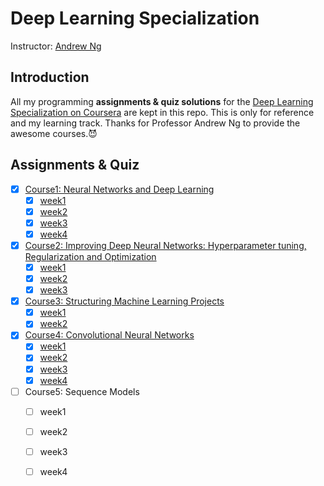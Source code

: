 # Deep Learning Specialization
Instructor: [Andrew Ng](http://www.andrewng.org/)

## Introduction

All my programming **assignments & quiz solutions** for the [Deep Learning Specialization on Coursera](https://www.coursera.org/specializations/deep-learning) are kept in this repo. This is only for reference and my learning track. Thanks for Professor Andrew Ng to provide the awesome courses.:smiling_imp:

## Assignments & Quiz

- [x] [Course1: Neural Networks and Deep Learning](https://github.com/zyunsg/coursera/tree/main/Deep-Learning-Specialization/course1)
  - [x] [week1](https://github.com/zyunsg/coursera/tree/main/Deep-Learning-Specialization/course1/week1)
  - [x] [week2](https://github.com/zyunsg/coursera/tree/main/Deep-Learning-Specialization/course1/week2)
  - [x] [week3](https://github.com/zyunsg/coursera/tree/main/Deep-Learning-Specialization/course1/week3)
  - [x] [week4](https://github.com/zyunsg/coursera/tree/main/Deep-Learning-Specialization/course1/week4)
- [x] [Course2: Improving Deep Neural Networks: Hyperparameter tuning, Regularization and Optimization](https://github.com/zyunsg/coursera/tree/main/Deep-Learning-Specialization/course2)
  - [x] [week1](https://github.com/zyunsg/coursera/tree/main/Deep-Learning-Specialization/course2/week1)
  - [x] [week2](https://github.com/zyunsg/coursera/tree/main/Deep-Learning-Specialization/course2/week2)
  - [x] [week3](https://github.com/zyunsg/coursera/tree/main/Deep-Learning-Specialization/course2/week3)
- [x] [Course3: Structuring Machine Learning Projects](https://github.com/zyunsg/coursera/tree/main/Deep-Learning-Specialization/course3)
  - [x] [week1](https://github.com/zyunsg/coursera/tree/main/Deep-Learning-Specialization/course3/week1)
  - [x] [week2](https://github.com/zyunsg/coursera/tree/main/Deep-Learning-Specialization/course3/week2)
- [x] [Course4: Convolutional Neural Networks](https://github.com/zyunsg/coursera/tree/main/Deep-Learning-Specialization/course4)
  - [x] [week1](https://github.com/zyunsg/coursera/tree/main/Deep-Learning-Specialization/course4/week1)
  - [x] [week2](https://github.com/zyunsg/coursera/tree/main/Deep-Learning-Specialization/course4/week2)
  - [x] [week3](https://github.com/zyunsg/coursera/tree/main/Deep-Learning-Specialization/course4/week3)
  - [x] [week4](https://github.com/zyunsg/coursera/tree/main/Deep-Learning-Specialization/course4/week4)
- [ ] Course5: Sequence Models
  - [ ] week1
  - [ ] week2
  - [ ] week3
  - [ ] week4

